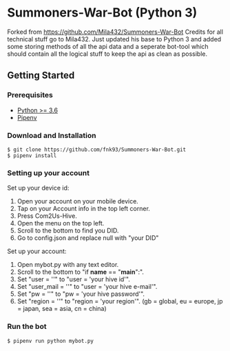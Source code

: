 # Summoners-War-Bot (Python 3)

Forked from https://github.com/Mila432/Summoners-War-Bot
Credits for all technical stuff go to Mila432.
Just updated his base to Python 3 and added some storing methods of all the api data and a seperate bot-tool
which should contain all the logical stuff to keep the api as clean as possible.

## Getting Started

### Prerequisites
* [Python >= 3.6](https://www.python.org/downloads/)
* [Pipenv](https://github.com/pypa/pipenv)

### Download and Installation
```
$ git clone https://github.com/fnk93/Summoners-War-Bot.git
$ pipenv install
```

### Setting up your account

Set up your device id:
1. Open your account on your mobile device.
2. Tap on your Account info in the top left corner.
3. Press Com2Us-Hive.
4. Open the menu on the top left.
5. Scroll to the bottom to find you DID.
6. Go to config.json and replace null with "your DID"

Set up your account:

1. Open mybot.py with any text editor.
2. Scroll to the bottom to "if __name__ == "__main__":".
3. Set "user = ''" to "user = 'your hive id'".
4. Set "user_mail = ''" to "user = 'your hive e-mail'".
5. Set "pw = ''" to "pw = 'your hive password'".
6. Set "region = ''" to "region = 'your region'". (gb = global, eu = europe, jp = japan, sea = asia, cn = china)

### Run the bot
```
$ pipenv run python mybot.py
```